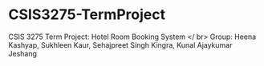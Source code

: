 # CSIS3275-TermProject
CSIS 3275 Term Project: Hotel Room Booking System </ br>
Group: Heena Kashyap, Sukhleen Kaur, Sehajpreet Singh Kingra, Kunal Ajaykumar Jeshang
